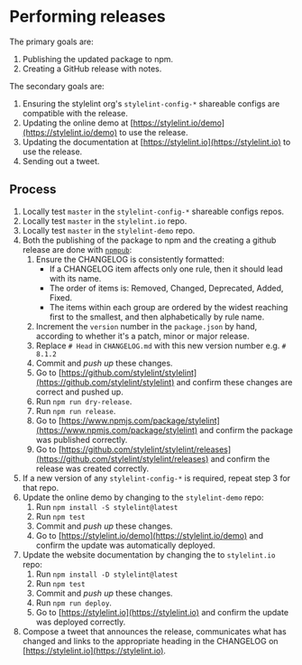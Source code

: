 # Performing releases

The primary goals are:

1.  Publishing the updated package to npm.
2.  Creating a GitHub release with notes.

The secondary goals are:

1.  Ensuring the stylelint org's `stylelint-config-*` shareable configs are compatible with the release.
2.  Updating the online demo at [https://stylelint.io/demo](https://stylelint.io/demo) to use the release.
3.  Updating the documentation at [https://stylelint.io](https://stylelint.io) to use the release.
4.  Sending out a tweet.

## Process

1.  Locally test `master` in the `stylelint-config-*` shareable configs repos.
2.  Locally test `master` in the `stylelint.io` repo.
3.  Locally test `master` in the `stylelint-demo` repo.
4.  Both the publishing of the package to npm and the creating a github release are done with [`npmpub`](https://github.com/MoOx/npmpub):
    1.  Ensure the CHANGELOG is consistently formatted:
        -   If a CHANGELOG item affects only one rule, then it should lead with its name.
        -   The order of items is: Removed, Changed, Deprecated, Added, Fixed.
        -   The items within each group are ordered by the widest reaching first to the smallest, and then alphabetically by rule name.
    2.  Increment the `version` number in the `package.json` by hand, according to whether it's a patch, minor or major release.
    3.  Replace `# Head` in `CHANGELOG.md` with this new version number e.g. `# 8.1.2`
    4.  Commit and _push up_ these changes.
    5.  Go to [https://github.com/stylelint/stylelint](https://github.com/stylelint/stylelint) and confirm these changes are correct and pushed up.
    6.  Run `npm run dry-release`.
    7.  Run `npm run release`.
    8.  Go to [https://www.npmjs.com/package/stylelint](https://www.npmjs.com/package/stylelint) and confirm the package was published correctly.
    9.  Go to [https://github.com/stylelint/stylelint/releases](https://github.com/stylelint/stylelint/releases) and confirm the release was created correctly.
5.  If a new version of any `stylelint-config-*` is required, repeat step 3 for that repo.
6.  Update the online demo by changing to the `stylelint-demo` repo:
    1.  Run `npm install -S stylelint@latest`
    2.  Run `npm test`
    3.  Commit and _push up_ these changes.
    1.  Go to [https://stylelint.io/demo](https://stylelint.io/demo) and confirm the update was automatically deployed.
7.  Update the website documentation by changing the to `stylelint.io` repo:
    1.  Run `npm install -D stylelint@latest`
    2.  Run `npm test`
    3.  Commit and _push up_ these changes.
    4.  Run `npm run deploy`.
    5.  Go to [https://stylelint.io](https://stylelint.io) and confirm the update was deployed correctly.
8.  Compose a tweet that announces the release, communicates what has changed and links to the appropriate heading in the CHANGELOG on [https://stylelint.io](https://stylelint.io).
